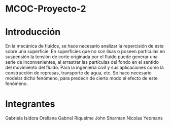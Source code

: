 # MCOC-Proyecto-2

Introducción
==============

En la mecánica de fluidos, se hace necesario analizar la repercisión de este sobre una superficie. En superficies que no son lisas o poseen partículas en suspensión la tensión de corte originada por el fluído puede generar una serie de inconvenientes, al arrastrar las partículas del fondo en el sentido del movimiento del fluido. Para la ingeniería civil y sus aplicaciones como la construcción de represas, transporte de agua, etc. Se hace necesario modelar dicho fenómeno, para predecir de cierto modo el efecto de este fenómeno. 

Integrantes
==============

Gabriela Isidora Orellana
Gabriel Riquelme
John Sharman
Nicolas Yeomans

